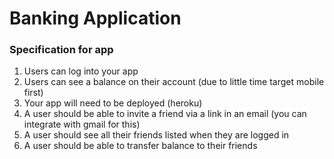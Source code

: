# Banking Application

### Specification for app

1. Users can log into your app
2. Users can see a balance on their account (due to little time target mobile first)
3. Your app will need to be deployed (heroku)
4. A user should be able to invite a friend via a link in an email (you can integrate with gmail for this)
5. A user should see all their friends listed when they are logged in
6. A user should be able to transfer balance to their friends
